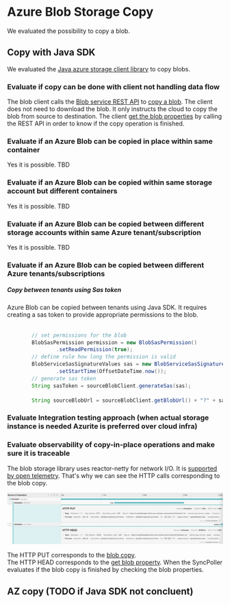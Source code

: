 # Azure Blob Storage Copy

We evaluated the possibility to copy a blob.

## Copy with Java SDK

We evaluated the [Java azure storage client library](https://docs.microsoft.com/en-us/java/api/overview/azure/storage-blob-readme?view=azure-java-stable) to copy blobs.

### Evaluate if copy can be done with client not handling data flow

The blob client calls the [Blob service REST API](https://docs.microsoft.com/en-us/rest/api/storageservices/blob-service-rest-api) to [copy a blob](https://docs.microsoft.com/en-us/rest/api/storageservices/copy-blob-from-url).
The client does not need to download the blob. It only instructs the cloud to copy the blob from source to destination.
The client [get the blob properties](https://docs.microsoft.com/en-us/rest/api/storageservices/get-blob-properties) by calling the REST API in order to know if the copy operation is finished.

### Evaluate if an Azure Blob can be copied in place within same container

Yes it is possible. TBD

### Evaluate if an Azure Blob can be copied within same storage account but different containers

Yes it is possible. TBD

### Evaluate if an Azure Blob can be copied between different storage accounts within same Azure tenant/subscription

Yes it is possible. TBD

### Evaluate if an Azure Blob can be copied between different Azure tenants/subscriptions

##### Copy between tenants using Sas token

Azure Blob can be copied between tenants using Java SDK. It requires creating a sas token to provide appropriate permissions to the blob.

```java

        // set permissions for the blob
        BlobSasPermission permission = new BlobSasPermission()
                .setReadPermission(true);
        // define rule how long the permission is valid
        BlobServiceSasSignatureValues sas = new BlobServiceSasSignatureValues(OffsetDateTime.now().plusDays(1), permission)
                .setStartTime(OffsetDateTime.now());
        // generate sas token
        String sasToken = sourceBlobClient.generateSas(sas);
        
        String sourceBlobUrl = sourceBlobClient.getBlobUrl() + "?" + sasToken;

```

### Evaluate Integration testing approach (when actual storage instance is needed Azurite is preferred over cloud infra)

### Evaluate observability of copy-in-place operations and make sure it is traceable

The blob storage library uses reactor-netty for network I/O. It is [supported by open telemetry](https://github.com/open-telemetry/opentelemetry-java-instrumentation/tree/022914139e0d7156e98efca382397663ed247bde/instrumentation/reactor/reactor-netty).
That's why we can see the HTTP calls corresponding to the blob copy.

![Jaeger screenshot blob copy](./jaeger-blob-copy.png)

The HTTP PUT corresponds to the [blob copy](https://docs.microsoft.com/en-us/rest/api/storageservices/copy-blob-from-url).  
The HTTP HEAD corresponds to the [get blob property](https://docs.microsoft.com/en-us/rest/api/storageservices/get-blob-properties). When the SyncPoller evaluates if the blob copy is finished by checking the blob properties.

## AZ copy (TODO if Java SDK not concluent)
